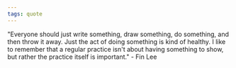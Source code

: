 ```yaml
---
tags: quote 
---
```


"Everyone should just write something, draw something, do something, and then throw it away. Just the act of doing something is kind of healthy. I like to remember that a regular practice isn't about having something to show, but rather the practice itself is important." - Fin Lee